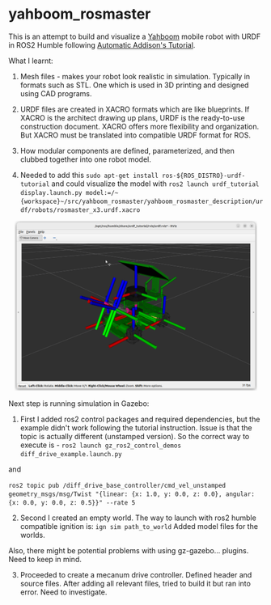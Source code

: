 # yahboom_rosmaster #

This is an attempt to build and visualize a [Yahboom](https://github.com/YahboomTechnology/ROSMASTERX3) mobile robot with URDF in ROS2 Humble following [Automatic Addison's Tutorial](https://automaticaddison.com/create-and-visualize-a-mobile-robot-with-urdf-ros-2-jazzy/).


What I learnt:

1. Mesh files - makes your robot look realistic in simulation. Typically in formats such as STL. One which is used in 3D printing and designed using CAD programs.

2. URDF files are created in XACRO formats which are like blueprints. If XACRO is the architect drawing up plans, URDF is the ready-to-use construction document. XACRO offers more flexibility and organization. But XACRO must be translated into compatible URDF format for ROS.

3. How modular components are defined, parameterized,  and then clubbed together into one robot model.

4. Needed to add this `sudo apt-get install ros-${ROS_DISTRO}-urdf-tutorial` and could visualize the model with `ros2 launch urdf_tutorial display.launch.py model:=/~{workspace}~/src/yahboom_rosmaster/yahboom_rosmaster_description/urdf/robots/rosmaster_x3.urdf.xacro`


<div align=center>
<img src="./yahboom_rosmaster_description/robot_img.png" alt="Yahboom RosMaster Mobile Robot" width="480">
</div>

Next step is running simulation in Gazebo:

1. First I added ros2 control packages and required dependencies, but the example didn't work following the tutorial instruction. Issue is that the topic is actually different (unstamped version). So the correct way to execute is -
`ros2 launch gz_ros2_control_demos diff_drive_example.launch.py`

and

`ros2 topic pub /diff_drive_base_controller/cmd_vel_unstamped geometry_msgs/msg/Twist "{linear: {x: 1.0, y: 0.0, z: 0.0}, angular: {x: 0.0, y: 0.0, z: 0.5}}" --rate 5`

2. Second I created an empty world. The way to launch with ros2 humble compatible ignition is:
`ign sim path_to_world`
Added model files for the worlds.

Also, there might be potential problems with using gz-gazebo... plugins. Need to keep in mind.

3. Proceeded to create a mecanum drive controller. Defined header and source files. After adding all relevant files, tried to build it but ran into error. Need to investigate.